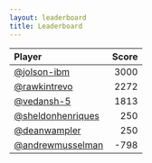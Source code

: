 ```yaml
---
layout: leaderboard
title: Leaderboard
---
```

| Player | Score |
| :--- | ---: |
| [@jolson-ibm](https://github.com/jolson-ibm) | 3000 |
| [@rawkintrevo](https://github.com/rawkintrevo) | 2272 |
| [@vedansh-5](https://github.com/vedansh-5) | 1813 |
| [@sheldonhenriques](https://github.com/sheldonhenriques) | 250 |
| [@deanwampler](https://github.com/deanwampler) | 250 |
| [@andrewmusselman](https://github.com/andrewmusselman) | -798 |
